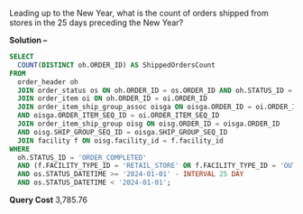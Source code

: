 Leading up to the New Year, what is the count of orders shipped from stores in the 25 days preceding the New Year?

**Solution –**
```sql
SELECT 
  COUNT(DISTINCT oh.ORDER_ID) AS ShippedOrdersCount 
FROM 
  order_header oh 
  JOIN order_status os ON oh.ORDER_ID = os.ORDER_ID AND oh.STATUS_ID = os.STATUS_ID
  JOIN order_item oi ON oh.ORDER_ID = oi.ORDER_ID 
  JOIN order_item_ship_group_assoc oisga ON oisga.ORDER_ID = oi.ORDER_ID 
  AND oisga.ORDER_ITEM_SEQ_ID = oi.ORDER_ITEM_SEQ_ID 
  JOIN order_item_ship_group oisg ON oisg.ORDER_ID = oisga.ORDER_ID 
  AND oisg.SHIP_GROUP_SEQ_ID = oisga.SHIP_GROUP_SEQ_ID 
  JOIN facility f ON oisg.facility_id = f.facility_id 
WHERE 
  oh.STATUS_ID = 'ORDER_COMPLETED' 
  AND (f.FACILITY_TYPE_ID = 'RETAIL_STORE' OR f.FACILITY_TYPE_ID = 'OUTLET_STORE') 
  AND os.STATUS_DATETIME >= '2024-01-01' - INTERVAL 25 DAY 
  AND os.STATUS_DATETIME < '2024-01-01';
```

**Query Cost**
3,785.76
